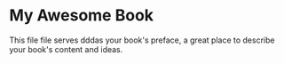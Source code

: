 # My Awesome Book

This file file serves dddas your book's preface, a great place to describe your book's content and ideas.

